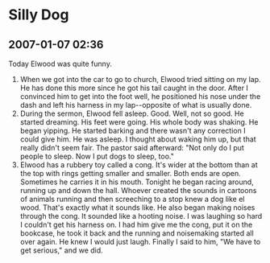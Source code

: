 # Silly Dog #

## 2007-01-07 02:36 ##


Today Elwood was quite funny.

1.  When we got into the car to go to church, Elwood tried sitting on my
    lap. He has done this more since he got his tail caught in the door.
    After I convinced him to get into the foot well, he positioned his
    nose under the dash and left his harness in my lap--opposite of
    what is usually done.
2.  During the sermon, Elwood fell asleep. Good. Well, not so good. He
    started dreaming. His feet were going. His whole body was shaking.
    He began yipping. He started barking and there wasn't any
    correction I could give him. He was asleep. I thought about waking
    him up, but that really didn't seem fair. The pastor said
    afterward: "Not only do I put people to sleep. Now I put dogs to
    sleep, too."
3.  Elwood has a rubbery toy called a cong. It's wider at the bottom
    than at the top with rings getting smaller and smaller. Both ends
    are open. Sometimes he carries it in his mouth. Tonight he began
    racing around, running up and down the hall. Whoever created the
    sounds in cartoons of animals running and then screeching to a stop
    knew a dog like el wood. That's exactly what it sounds like. He
    also began making noises through the cong. It sounded like a hooting
    noise. I was laughing so hard I couldn't get his harness on. I had
    him give me the cong, put it on the bookcase, he took it back and
    the running and noisemaking started all over again. He knew I would
    just laugh. Finally I said to him, "We have to get serious," and we
    did.
